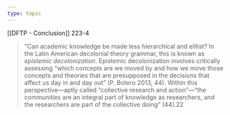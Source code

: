 ```yaml
---
type: topic
---
```

[[DFTP - Conclusion]] 223-4
>"Can academic knowledge be made less hierarchical and elitist? In the Latin American decolonial theory grammar, this is known as *epistemic decolonization*. Epistemic decolonization involves critically assessing “which concepts are we moved by and how we move those concepts and theories that are presupposed in the decisions that affect us day in and day out” (P. Botero 2013, 44). Within this perspective—aptly called “collective research and action”—“the communities are an integral part of knowledge as researchers, and the researchers are part of the collective doing” (44).22
